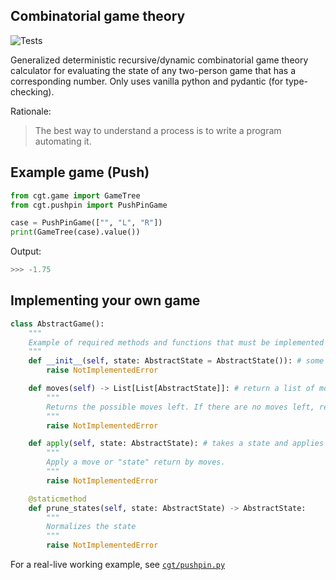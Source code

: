 ## Combinatorial game theory
![Tests](https://github.com/InnovativeInventor/cgt/workflows/Tests/badge.svg)

Generalized deterministic recursive/dynamic combinatorial game theory calculator for evaluating the state of any two-person game that has a corresponding number.
Only uses vanilla python and pydantic (for type-checking).

Rationale:
> The best way to understand a process is to write a program automating it.

## Example game (Push)
```python
from cgt.game import GameTree
from cgt.pushpin import PushPinGame

case = PushPinGame(["", "L", "R"])
print(GameTree(case).value())
```

Output:
``` python
>>> -1.75
```

## Implementing your own game
```python
class AbstractGame():
    """
    Example of required methods and functions that must be implemented
    """
    def __init__(self, state: AbstractState = AbstractState()): # some state to pass to the game
        raise NotImplementedError

    def moves(self) -> List[List[AbstractState]]: # return a list of moves for each player
        """
        Returns the possible moves left. If there are no moves left, return empty lists.
        """
        raise NotImplementedError

    def apply(self, state: AbstractState): # takes a state and applies it to the game
        """
        Apply a move or "state" return by moves.
        """
        raise NotImplementedError

    @staticmethod
    def prune_states(self, state: AbstractState) -> AbstractState:
        """
        Normalizes the state
        """
        raise NotImplementedError
```

For a real-live working example, see [`cgt/pushpin.py`](/cgt/pushpin.py)
